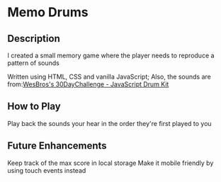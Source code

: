 # Memo Drums

## Description

I created a small memory game where the player needs to reproduce a pattern of sounds

Written using HTML, CSS and vanilla JavaScript;
Also, the sounds are from:[WesBros's 30DayChallenge - JavaScript Drum Kit](https://github.com/wesbos/JavaScript30/tree/master/01%20-%20JavaScript%20Drum%20Kit/sounds)

## How to Play

Play back the sounds your hear in the order they're first played to you

## Future Enhancements

Keep track of the max score in local storage
Make it mobile friendly by using touch events instead
